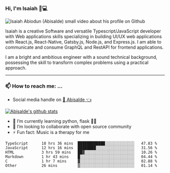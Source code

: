 ### Hi, I'm Isaiah 🌻💻

<img src="https://res.cloudinary.com/abisalde/image/upload/c_scale,h_311,w_816/v1616039512/Abisalde_github.gif" alt="Isaiah Abiodun (Abisalde) small video about his profile on Github">

Isaiah is a creative Software and versatile Typescript/JavaScript developer with Web applications skills specializing in building UI/UX web applications with React.js, React-Native, Gatsby.js, Node.js, and Express.js. I am able to communicate and consume GraphQL and RestAPI for frontend applications.

I am a bright and ambitious engineer with a sound technical background, possessing the skill to transform complex problems using a practical approach.
<hr>

### 📫 How to reach me: ...
- Social media handle on <a href="https://twitter.com/abisalde">🔔  Abisalde   👈</a>


[![Abisalde's github stats](https://github-readme-stats.vercel.app/api?username=abisalde)](https://github.com/abisalde/github-readme-stats)

- 🌱 I’m currently learning python, flask 👨‍💻️
- 👯 I’m looking to collaborate with open source community
- ⚡ Fun fact: Music is a therapy for me


<!--
**abisalde/Abisalde** is a ✨ _special_ ✨ repository because its `README.md` (this file) appears on your GitHub profile.

Here are some ideas to get you started:

- 🔭 I’m currently working on data engineering
- 🌱 I’m currently learning python
- 👯 I’m looking to collaborate with open source community
- 🤔 I’m looking for help with ...
- 💬 Ask me about ...
- 📫 How to reach me: ...
- 😄 Pronouns: ...
- ⚡ Fun fact: ...
-->

<!--START_SECTION:waka-->

```text
TypeScript      18 hrs 36 mins  ████████████░░░░░░░░░░░░░   47.83 %
JavaScript      12 hrs 16 mins  ████████░░░░░░░░░░░░░░░░░   31.56 %
HTML            3 hrs 59 mins   ██▓░░░░░░░░░░░░░░░░░░░░░░   10.26 %
Markdown        1 hr 43 mins    █░░░░░░░░░░░░░░░░░░░░░░░░   04.44 %
C               1 hr 7 mins     ▓░░░░░░░░░░░░░░░░░░░░░░░░   02.88 %
Other           26 mins         ▒░░░░░░░░░░░░░░░░░░░░░░░░   01.14 %
```

<!--END_SECTION:waka-->

